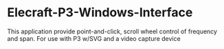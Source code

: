 # Elecraft-P3-Windows-Interface
This application provide point-and-click, scroll wheel control of frequency and span. For use with P3 w/SVG and a video capture device

